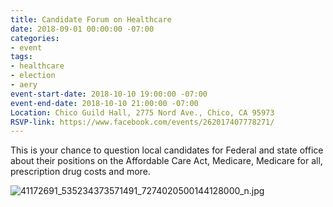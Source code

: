 ```yaml
---
title: Candidate Forum on Healthcare
date: 2018-09-01 00:00:00 -07:00
categories:
- event
tags:
- healthcare
- election
- aery
event-start-date: 2018-10-10 19:00:00 -07:00
event-end-date: 2018-10-10 21:00:00 -07:00
Location: Chico Guild Hall, 2775 Nord Ave., Chico, CA 95973
RSVP-link: https://www.facebook.com/events/262017407778271/
---
```


This is your chance to question local candidates for Federal and state office about their positions on the Affordable Care Act, Medicare, Medicare for all, prescription drug costs and more. 
  
![41172691_535234373571491_7274020500144128000_n.jpg](/uploads/41172691_535234373571491_7274020500144128000_n.jpg)